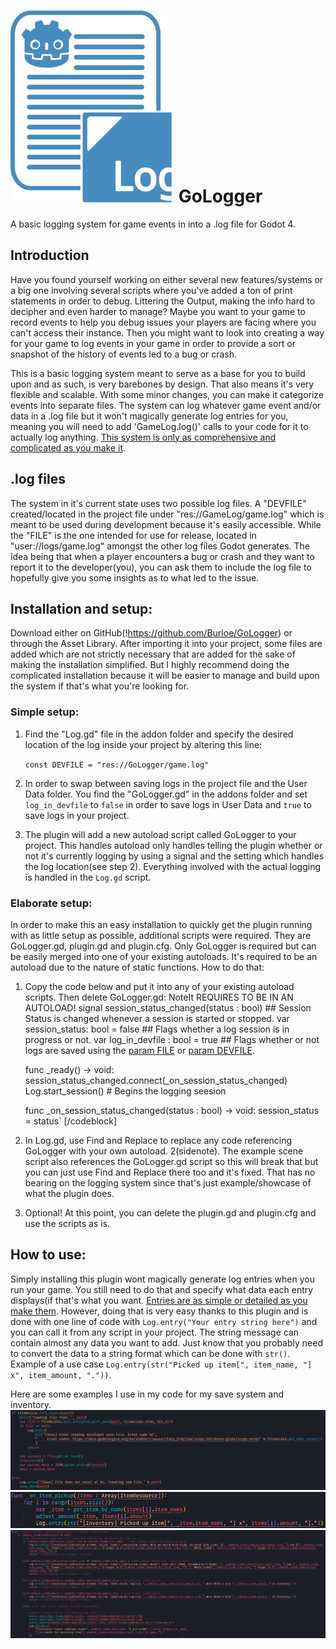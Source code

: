 # ![GoLogger.svg](https://github.com/Burloe/GoLogger/blob/main/addons/GoLogger/GoLogger.svg) GoLogger
 A basic logging system for game events in into a .log file for Godot 4.

## Introduction
 Have you found yourself working on either several new features/systems or a big one involving several scripts where you've added a ton of print statements in order to debug. Littering the Output, making the info hard to decipher and even harder to manage? Maybe you want to your game to record events to help you debug issues your players are facing where you can't access their instance. Then you might want to look into creating a way for your game to log events in your game in order to provide a sort or snapshot of the history of events led to a bug or crash.

 This is a basic logging system meant to serve as a base for you to build upon and as such, is very barebones by design. That also means it's very flexible and scalable. With some minor changes, you can make it categorize events into separate files. The system can log whatever game event and/or data in a .log file but it won't magically generate log entries for you, meaning you will need to add 'GameLog.log()' calls to your code for it to actually log anything. <u>This system is only as comprehensive and complicated as you make it</u>.

## .log files
 The system in it's current state uses two possible log files. A "DEVFILE" created/located in the project file under "res://GameLog/game.log" which is meant to be used during development because it's easily accessible. While the "FILE" is the one intended for use for release, located in "user://logs/game.log" amongst the other log files Godot generates. The idea being that when a player encounters a bug or crash and they want to report it to the developer(you), you can ask them to include the log file to hopefully give you some insights as to what led to the issue.


## Installation and setup:
Download either on GitHub(!https://github.com/Burloe/GoLogger) or through the Asset Library. After importing it into your project, some files are added which are not strictly necessary that are added for the sake of making the installation simplified. But I highly recommend doing the complicated installation because it will be easier to manage and build upon the system if that's what you're looking for.
### Simple setup:
1. Find the "Log.gd" file in the addon folder and specify the desired location of the log inside your project by altering this line:
   
   `const DEVFILE = "res://GoLogger/game.log"` 
3. In order to swap between saving logs in the project file and the User Data folder. You find the "GoLogger.gd" in the addons folder and set `log_in_devfile` to `false` in order to save logs in User Data and `true` to save logs in your project. 
4. The plugin will add a new autoload script called GoLogger to your project. This handles autoload only handles telling the plugin whether or not it's currently logging by using a signal and the setting which handles the log location(see step 2). Everything involved with the actual logging is handled in the `Log.gd` script. 
	
### Elaborate setup:
In order to make this an easy installation to quickly get the plugin running with as little setup as possible, additional scripts were required. They are GoLogger.gd, plugin.gd and plugin.cfg. Only GoLogger is required but can be easily merged into one of your existing autoloads. It's required to be an autoload due to the nature of static functions. How to do that:
1. Copy the code below and put it into any of your existing autoload scripts.  Then delete GoLogger.gd:
NoteIt REQUIRES TO BE IN AN AUTOLOAD!
 	signal session_status_changed(status : bool) ## Session Status is changed whenever a session is started or stopped.
	var session_status: bool = false ## Flags whether a log session is in progress or not. 
	var log_in_devfile : bool = true ## Flags whether or not logs are saved using the [param FILE](false) or [param DEVFILE](true).
	
	func _ready() -> void:
		session_status_changed.connect(_on_session_status_changed) 
		Log.start_session() # Begins the logging seesion
	
	func _on_session_status_changed(status : bool) -> void:
		session_status = status` [/codeblock]
 
1. In Log.gd, use Find and Replace to replace any code referencing GoLogger with your own autoload.
	2(sidenote). The example scene script also references the GoLogger.gd script so this will break that but you can just use Find and Replace there too and it's fixed. That has no bearing on the logging system since that's just example/showcase of what the plugin does.
2. Optional! At this point, you can delete the plugin.gd and plugin.cfg and use the scripts as is. 


## How to use:
Simply installing this plugin wont magically generate log entries when you run your game. You still need to do that and specify what data each entry displays(if that's what you want. <u>Entries are as simple or detailed as you make them</u>. However, doing that is very easy thanks to this plugin and is done with one line of code with `Log.entry("Your entry string here")` and you can call it from any script in your project. The string message can contain almost any data you want to add. Just know that you probably need to convert the data to a string format which can be done with `str()`. Example of a use case `Log.entry(str("Picked up item[", item_name, "] x", item_amount, "."))`.

Here are some examples I use in my code for my save system and inventory.
![SaveSystem](https://github.com/Burloe/GoLogger/blob/main/addons/GoLogger/Example/Example1.png)
![Inventory](https://github.com/Burloe/GoLogger/blob/main/addons/GoLogger/Example/Example2.png)
![Inventory](https://github.com/Burloe/GoLogger/blob/main/addons/GoLogger/Example/Example3.png)
